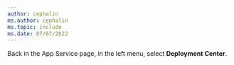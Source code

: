 ```yaml
---
author: cephalin
ms.author: cephalin
ms.topic: include
ms.date: 07/07/2022
---
```


Back in the App Service page, in the left menu, select **Deployment Center**.